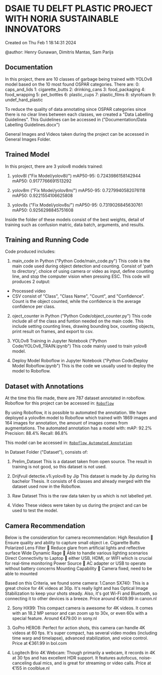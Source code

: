 <H1> DSAIE TU DELFT PLASTIC PROJECT WITH NORIA SUSTAINABLE INNOVATORS </H1>


Created on Thu Feb  1 18:14:31 2024

@author: Henry Gunawan, Dimitris Mantas, Sam Parijs




## Documentation
In this project, there are 10 classes of garbage being trained with YOLOv8 model based on the 10 most found OSPAR categories. There are:
0: caps_and_lids
1: cigarette_butts
2: drinking_cans
3: food_packaging
4: food_wrapping
5: pet_bottles
6: plastic_cups
7: plastic_films
8: styrofoam
9: undef_hard_plastic

To reduce the quality of data annotating since OSPAR categories since there is no clear lines between each classes, we created a "Data Labelling Guidelines".
This Guidelines can be accessed in ("Documentation/Data Labelling Guidelines.docx") 

General Images and Videos taken during the project can be accessed in General Images Folder.








## Trained Model
In this project, there are 3 yolov8 models trained:
1. yolov8l ("Fix Model/yolov8l/") 
mAP50-95: 0.7243986158142944
mAP50: 0.9177766691513292

2. yolov8m ("Fix Model/yolov8m/")
mAP50-95: 0.7279940582076118
mAP50: 0.9221554106625808

3. yolov8s ("Fix Model/yolov8s/")
mAP50-95: 0.7319026845630761
mAP50: 0.9256298845751608

Inside the folder of these models consist of the best weights, detail of training such as confusion matric, data batch, arguments, and results.




## Training and Running Code
Code produced includes:
1. main_code in Python ("Python Code/main_code.py")
This code is the main code used during object detection and counting. Consist of 'path to directory', choice of using camera or video as input, define counting line, and stop the computer vision when pressing ESC.
This code will produces 2 output:
- Processed video
- CSV consist of "Class", "Class Name", "Count", and "Confidence".
Count is the object counted, while the confidence is the average confidence per class.

2. oject_counter in Python ("Python Code/object_counter.py")
This code include all of the class and funtion needed on the main code. This include setting counting 	lines, drawing bounding box, counting objects, print result on frames, and export to csv.

3. YOLOv8 Training in Jupyter Notebook ("Python Code/YOLOv8_TRAIN.ipynb")
This code mainly used to train yolov8 model.

4. Deploy Model Roboflow in Jupyter Notebook ("Python Code/Deploy Model Roboflow.ipynb")
This is the code we usually used to deploy the model to Roboflow.


## Dataset with Annotations
At the time this file made, there are 787 dataset annotated in roboflow.
Roboflow for this project can be accessed in:
[`Roboflow`](https://app.roboflow.com/dsaie-project-plastic/dsaie-project-plastic/)


By using Roboflow, it is possible to automated the annotation. We have deployed a yolov8m model to Roboflow which trained with 1869 images and 164 images for annotation, the amount of images comes from augmentations.
The automated annotation has a model with:
mAP: 92.2%
Precision: 88.4%
Recall: 86.8%

This model can be accessed in:
[`Roboflow Automated Annotation`](https://app.roboflow.com/dsaie-project-plastic/dsaie-project-plastic/9)




In Dataset Folder ("Dataset"), consists of:
1. Prelim_Dataset
This is a dataset taken from open source. The result in training is not good, so this dataset is not used.

2. Drijfvuil detectie.v1i.yolov8 by Jip
This dataset is made by Jip during his bachelor Thesis. It consists of 6 classes and already merged with the dataset used now in the Roboflow.

3. Raw Dataset
This is the raw data taken by us which is not labelled yet.

4. Video
These videos were taken by us during the project and can be used to test the model.






## Camera Recommendation
Below is the consideration for camera recommendation:
High Resolution  Ensure quality and ability to capture small object i.e. Cigarette Butts
Polarized Lens Filter  Reduce glare from artificial lights and reflective surface
Wide Dynamic Rage  Able to handle various lighting scenarios
Direct Connectivity to Laptop  either USB, HDMI, or WIFI which is crucial for real-time monitoring
Power Source  AC adapter or USB to operate without battery concerns
Mounting Capability  Camera fixed, need to be able to mounted




Based on this Criteria, we found some camera:
1.Canon SX740: This is a great choice for 4K videos at 30p. It's really light and has Optical Image Stabilization to keep your shots steady. Also, it's got Wi-Fi and Bluetooth, so connecting it to other devices is a breeze. Price around €409.99 in canon.nl

2. Sony HX99: This compact camera is awesome for 4K videos. It comes with an 18.2 MP sensor and can zoom up to 30x, or even 60x with a special feature. Around €479.00 in sony.nl

3. GoPro HERO8: Perfect for action shots, this camera can handle 4K videos at 60 fps. It's super compact, has several video modes (including time warp and timelapse), advanced stabilization, and voice control. Price at €361.99 in bol.com

4. Logitech Brio 4K Webcam: Though primarily a webcam, it records in 4K at 30 fps and has excellent HDR support. It features autofocus, noise-canceling dual mics, and is great for streaming or video calls. Price at €155 in coolblue.nl

